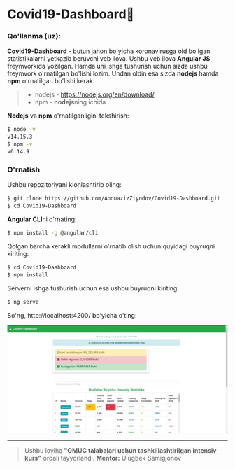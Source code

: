 # Covid19-Dashboard🦠

### Qo'llanma (uz):

**Covid19-Dashboard** - butun jahon bo'yicha koronavirusga oid bo'lgan statistikalarni yetkazib beruvchi veb ilova. Ushbu veb ilova **Angular JS** freymvorkida yozilgan. Hamda uni ishga tushurish uchun sizda ushbu freymvork o'rnatilgan bo'lishi lozim. Undan oldin esa sizda **nodejs** hamda **npm** o'rnatilgan bo'lishi kerak.

>- nodejs - https://nodejs.org/en/download/
>- npm - **nodejs**ning ichida

**Nodejs** va **npm** o'rnatilganligini tekshirish:

```bash
$ node -v
v14.15.3
$ npm -v
v6.14.9
```

### O'rnatish

Ushbu repozitoriyani klonlashtirib oling:

```bash
$ git clone https://github.com/AbduazizZiyodov/Covid19-Dashboard.git
$ cd Covid19-Dashboard
```
**Angular CLI**ni o'rnating:
```bash
$ npm install -g @angular/cli
```
Qolgan barcha kerakli modullarni o'rnatib olish uchun quyidagi buyruqni kiriting:
```bash
$ cd Covid19-Dashboard
$ npm install
```

Serverni ishga tushurish uchun esa ushbu buyruqni kiriting:

```bash
$ ng serve
```

So'ng, http://localhost:4200/ bo'yicha o'ting:

![Natija](result.jpg)

<hr>

>Ushbu loyiha **"OMUC talabalari uchun tashkillashtirilgan intensiv kurs"** orqali tayyorlandi.
**Mentor:** Ulugbek Samigjonov
